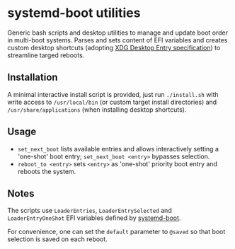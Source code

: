 # systemd-boot utilities

Generic bash scripts and desktop utilities to manage and update boot order in multi-boot systems.
Parses and sets content of EFI variables and creates custom desktop shortcuts (adopting [XDG Desktop Entry specification](https://specifications.freedesktop.org/desktop-entry-spec/latest/)) to streamline targed reboots.

## Installation

A minimal interactive install script is provided, just run `./install.sh` with write access to `/usr/local/bin` (or custom target install directories) and `/usr/share/applications` (when installing desktop shortcuts).

## Usage

- `set_next_boot` lists available entries and allows interactively setting a 'one-shot' boot entry; `set_next_boot <entry>` bypasses selection.
- `reboot_to <entry>` sets `<entry>` as 'one-shot' priority boot entry and reboots the system.

## Notes

The scripts use `LoaderEntries`, `LoaderEntrySelected` and `LoaderEntryOneShot` EFI variables defined by [systemd-boot](https://systemd.io/BOOT_LOADER_INTERFACE/).

For convenience, one can set the `default` parameter to `@saved` so that boot selection is saved on each reboot.